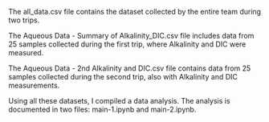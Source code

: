The all_data.csv file contains the dataset collected by the entire team during two trips.

The Aqueous Data - Summary of Alkalinity_DIC.csv file includes data from 25 samples collected during the first trip, where Alkalinity and DIC were measured.

The Aqueous Data - 2nd Alkalinity and DIC.csv file contains data from 25 samples collected during the second trip, also with Alkalinity and DIC measurements.

Using all these datasets, I compiled a data analysis. The analysis is documented in two files: main-1.ipynb and main-2.ipynb.
